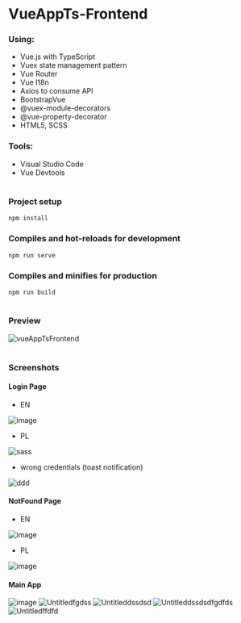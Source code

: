 # VueAppTs-Frontend

### Using:

- Vue.js with TypeScript
- Vuex state management pattern
- Vue Router
- Vue I18n
- Axios to consume API
- BootstrapVue
- @vuex-module-decorators
- @vue-property-decorator
- HTML5, SCSS

### Tools:
- Visual Studio Code
- Vue Devtools

#
### Project setup

```
npm install
```

### Compiles and hot-reloads for development

```
npm run serve
```

### Compiles and minifies for production

```
npm run build
```

#
### Preview

![vueAppTsFrontend](https://user-images.githubusercontent.com/30668073/84661842-37996900-af1b-11ea-902a-e946d3acca18.gif)

#
### Screenshots

#### Login Page

- EN

![image](https://user-images.githubusercontent.com/30668073/84662565-46345000-af1c-11ea-950b-2785386f6795.png)

- PL

![sass](https://user-images.githubusercontent.com/30668073/84662255-dde56e80-af1b-11ea-9e44-b5123bacca64.png)

- wrong credentials (toast notification)

![ddd](https://user-images.githubusercontent.com/30668073/84662250-dd4cd800-af1b-11ea-9687-b36a424cc286.png)

#### NotFound Page

- EN

![image](https://user-images.githubusercontent.com/30668073/84662634-5ea46a80-af1c-11ea-98db-81fefc2d9db7.png)

- PL

![image](https://user-images.githubusercontent.com/30668073/84662698-75e35800-af1c-11ea-96f9-9dd8777a4306.png)

#### Main App

![image](https://user-images.githubusercontent.com/30668073/84662791-8e537280-af1c-11ea-83c5-3fcc9d45661d.png)
![Untitledfgdss](https://user-images.githubusercontent.com/30668073/84662267-e0e05f00-af1b-11ea-989c-9d41d7633278.png)
![Untitleddssdsd](https://user-images.githubusercontent.com/30668073/84662257-de7e0500-af1b-11ea-9505-702dd0f59db5.png)
![Untitleddssdsdfgdfds](https://user-images.githubusercontent.com/30668073/84662261-df169b80-af1b-11ea-93ad-bf4c1bec107f.png)
![Untitledffdfd](https://user-images.githubusercontent.com/30668073/84662266-e047c880-af1b-11ea-8343-4cd7d0e1c2bc.png)
